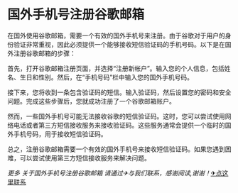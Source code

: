 # 国外手机号注册谷歌邮箱

在国外使用谷歌邮箱，需要一个有效的国外手机号来注册。由于谷歌对于用户的身份验证非常重视，因此必须提供一个能够接收短信验证码的手机号码。以下是在国外注册谷歌邮箱的步骤：

首先，打开谷歌邮箱注册页面，并选择“注册新帐户”。输入您的个人信息，包括姓名、生日和性别。然后，在“手机号码”栏中输入您的国外手机号码。

接下来，您将收到一条包含验证码的短信。输入验证码，然后设置您的密码和安全问题。完成这些步骤后，您就成功注册了一个谷歌邮箱账户。

然而，一些国外手机号可能无法接收谷歌的短信验证码。这时，您可以尝试使用网络电话或者第三方短信接收服务来接收验证码。这些服务通常会提供一个临时的国外手机号码，用于接收短信验证码。

总之，注册谷歌邮箱需要一个有效的国外手机号来接收短信验证码。如果您遇到困难，可以尝试使用第三方短信接收服务来解决问题。

*更多 关于国外手机号注册谷歌邮箱 请通过✈与我们联系，感谢阅读,谢谢！*[✈点这里联系](https://c.k02.cc)